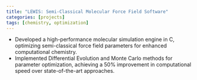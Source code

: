 ```yaml
---
title: "LEWIS: Semi-Classical Molecular Force Field Software"
categories: [projects]
tags: [chemistry, optimization]
---
```


- Developed a high-performance molecular simulation engine in C, optimizing semi-classical force field parameters for enhanced computational chemistry.
- Implemented Differential Evolution and Monte Carlo methods for parameter optimization, achieving a 50% improvement in computational speed over state-of-the-art approaches.
